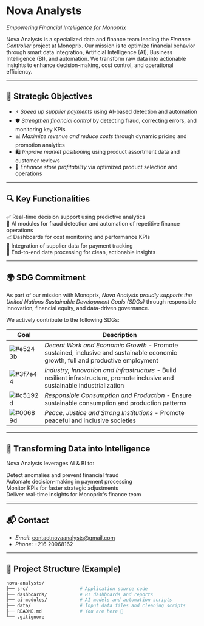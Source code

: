 # Nova Analysts

*Empowering Financial Intelligence for Monoprix*

Nova Analysts is a specialized data and finance team leading the *Finance Controller* project at Monoprix. Our mission is to optimize financial behavior through smart data integration, Artificial Intelligence (AI), Business Intelligence (BI), and automation. We transform raw data into actionable insights to enhance decision-making, cost control, and operational efficiency.

---

## 🌟 Strategic Objectives

- ⚡ *Speed up supplier payments* using AI-based detection and automation  
- 🛡️ *Strengthen financial control* by detecting fraud, correcting errors, and monitoring key KPIs  
- 📊 *Maximize revenue and reduce costs* through dynamic pricing and promotion analytics  
- 🛍️ *Improve market positioning* using product assortment data and customer reviews  
- 🧾 *Enhance store profitability* via optimized product selection and operations

---

## 🔍 Key Functionalities

✅ Real-time decision support using predictive analytics  
🤖 AI modules for fraud detection and automation of repetitive finance operations  
📈 Dashboards for cost monitoring and performance KPIs  
🔄 Integration of supplier data for payment tracking  
🧠 End-to-end data processing for clean, actionable insights  
 

---

## 🌍 SDG Commitment

As part of our mission with Monoprix, *Nova Analysts proudly supports the United Nations Sustainable Development Goals (SDGs)* through responsible innovation, financial equity, and data-driven governance.

We actively contribute to the following SDGs:

| Goal | Description |
|------|-------------|
| ![#e5243b](https://img.shields.io/badge/8-Work%20and%20Economic%20Growth-e5243b) | *Decent Work and Economic Growth* - Promote sustained, inclusive and sustainable economic growth, full and productive employment |
| ![#3f7e44](https://img.shields.io/badge/9-Industry%20and%20Infrastructure-f36d25) | *Industry, Innovation and Infrastructure* - Build resilient infrastructure, promote inclusive and sustainable industrialization |
| ![#c5192d](https://img.shields.io/badge/12-Responsible%20Consumption%20and%20Production-c5192d) | *Responsible Consumption and Production* - Ensure sustainable consumption and production patterns |
| ![#00689d](https://img.shields.io/badge/16-Peace,%20Justice%20and%20Strong%20Institutions-00689d) | *Peace, Justice and Strong Institutions* - Promote peaceful and inclusive societies |

---

## 🧠 Transforming Data into Intelligence

Nova Analysts leverages AI & BI to:

Detect anomalies and prevent financial fraud  
Automate decision-making in payment processing  
Monitor KPIs for faster strategic adjustments  
Deliver real-time insights for Monoprix's finance team


---

## 📬 Contact

- *Email*: [contactnovaanalysts@gmail.com](mailto:contactnovaanalysts@gmail.com)  
- *Phone*: +216 20968162

---

## 📂 Project Structure (Example)

```bash
nova-analysts/
├── src/                   # Application source code
├── dashboards/            # BI dashboards and reports
├── ai-modules/            # AI models and automation scripts
├── data/                  # Input data files and cleaning scripts
├── README.md              # You are here 🙂
└── .gitignore
